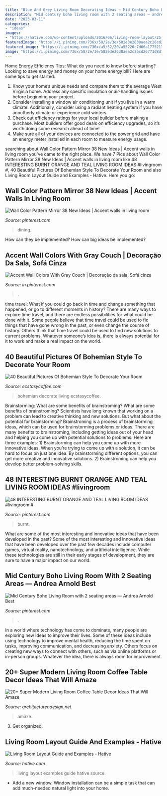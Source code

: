 ```yaml
---
title: "Blue And Grey Living Room Decorating Ideas ~ Mid Century Boho Living Room With 2 Seating Areas — Andrea Arnold Best"
description: "Mid century boho living room with 2 seating areas — andrea arnold best"
date: "2023-03-11"
categories:
- "ideas"
images:
- "https://hative.com/wp-content/uploads/2016/06/living-room-layout/25-living-room-layout-ideas.jpg"
featuredImage: "https://i.pinimg.com/736x/58/2e/3e/582e3e2638aea2c26cd26771d8d7e0db.jpg"
featured_image: "https://i.pinimg.com/736x/a5/52/20/a55220c7d66a177521711d194eff4c58.jpg"
image: "https://i.pinimg.com/736x/58/2e/3e/582e3e2638aea2c26cd26771d8d7e0db.jpg"
---
```



Home Energy Efficiency Tips: What do you need to know before starting?
Looking to save energy and money on your home energy bill? Here are some tips to get started: 
1. Know your home’s unique needs and compare them to the average West Virginia home. Address any specific insulation or air-handling issues before beginning your project. 
2. Consider installing a window air conditioning unit if you live in a warm climate. Additionally, consider using a radiant heating system if you have anoutherly climate or experience cold winters. 
3. Check out efficiency ratings for your local builder before making a purchase. Most builders offer good deals on efficiency upgrades, so it’s worth doing some research ahead of time! 
4. Make sure all of your devices are connected to the power grid and have an energy meter installed in each room to measure energy usage.

	

		
searching about Wall Color Pattern Mirror 38 New Ideas | Accent walls in living room you've came to the right place. We have 7 Pics about Wall Color Pattern Mirror 38 New Ideas | Accent walls in living room like 48 INTERESTING BURNT ORANGE AND TEAL LIVING ROOM IDEAS #livingroom #, 40 Beautiful Pictures Of Bohemian Style To Decorate Your Room and also Living Room Layout Guide and Examples - Hative. Here you go:
		
    
## Wall Color Pattern Mirror 38 New Ideas | Accent Walls In Living Room

<img loading=lazy src="https://i.pinimg.com/736x/57/ca/2c/57ca2cb3565212553740eb29bb26be2c.jpg" onerror="this.onerror=null;this.src='https://tse3.mm.bing.net/th?id=OIP.gNBrrMocY0Yn6-ncwVkpawAAAA&amp;pid=15.1';" alt="Wall Color Pattern Mirror 38 New Ideas | Accent walls in living room">

_Source: pinterest.com_

>dining. 

	

How can they be implemented?
How can big ideas be implemented?

    
## Accent Wall Colors With Gray Couch | Decoração Da Sala, Sofá Cinza

<img loading=lazy src="https://i.pinimg.com/736x/58/2e/3e/582e3e2638aea2c26cd26771d8d7e0db.jpg" onerror="this.onerror=null;this.src='https://tse4.mm.bing.net/th?id=OIP.eg46psA0yU4INvdY3Rh83gHaFj&amp;pid=15.1';" alt="Accent Wall Colors With Gray Couch | Decoração da sala, Sofá cinza">

_Source: in.pinterest.com_

>. 

	

time travel: What if you could go back in time and change something that happened, or go to different moments in history?
There are many ways to explore time travel, and there are endless possibilities for what could be done with it. Some people believe that time travel could be used to fix things that have gone wrong in the past, or even change the course of history. Others think that time travel could be used to find new solutions to current problems. Whatever someone’s idea is, there is always potential for it to work and make a real impact on the world.

    
## 40 Beautiful Pictures Of Bohemian Style To Decorate Your Room

<img loading=lazy src="https://i0.wp.com/www.ecstasycoffee.com/wp-content/uploads/2016/10/Bohemian-Living-Room-Designs-35.jpg" onerror="this.onerror=null;this.src='https://tse3.mm.bing.net/th?id=OIP.YRsEy2Wyo410chk2s7XReAHaK3&amp;pid=15.1';" alt="40 Beautiful Pictures Of Bohemian Style To Decorate Your Room">

_Source: ecstasycoffee.com_

>bohemian decorate living ecstasycoffee. 

	

Brainstorming: What are some benefits of brainstroming?
What are some benefits of brainstroming? Scientists have long known that working on a problem can lead to creative thinking and new solutions. But what about the potential for brainstorming? Brainstroming is a process of brainstorming ideas, which can be used for brainstorming problems or ideas. There are many benefits to brainstroming, including getting ideas out of your head and helping you come up with potential solutions to problems. Here are three examples: 1) Brainstorming can help you come up with more innovative ideas. When you’re trying to come up with a solution, it can be hard to focus on just one idea. By brainstorming different options, you can get more creative and innovative solutions. 2) Brainstroming can help you develop better problem-solving skills.

    
## 48 INTERESTING BURNT ORANGE AND TEAL LIVING ROOM IDEAS #livingroom #

<img loading=lazy src="https://i.pinimg.com/736x/a5/52/20/a55220c7d66a177521711d194eff4c58.jpg" onerror="this.onerror=null;this.src='https://tse1.mm.bing.net/th?id=OIP.-PfNZdYr_8RyV67DtPomMgHaJ3&amp;pid=15.1';" alt="48 INTERESTING BURNT ORANGE AND TEAL LIVING ROOM IDEAS #livingroom #">

_Source: pinterest.com_

>burnt. 

	

What are some of the most interesting and innovative ideas that have been developed in the past?
Some of the most interesting and innovative ideas that have been developed over the past few decades include computer games, virtual reality, nanotechnology, and artificial intelligence. While these technologies are still in their early stages of development, they are sure to have a major impact on our world.

    
## Mid Century Boho Living Room With 2 Seating Areas — Andrea Arnold Best

<img loading=lazy src="https://i.pinimg.com/736x/e4/cf/0d/e4cf0dccf24e99bd3d0998f05f65db8b.jpg" onerror="this.onerror=null;this.src='https://tse2.mm.bing.net/th?id=OIP.ecPOHbdhrt17dgC5BScpKgHaJ4&amp;pid=15.1';" alt="Mid Century Boho Living Room with 2 seating areas — Andrea Arnold Best">

_Source: pinterest.com_

>. 

	

In a world where technology has come to dominate, many people are exploring new ideas to improve their lives. Some of these ideas include using technology to improve mental health, reducing the time spent on tasks, improving communication, and decreasing anxiety. Others focus on creating new ways to connect with others, such as via online platforms or in-person groups. Whatever the idea, there is always room for improvement.

    
## 20+ Super Modern Living Room Coffee Table Decor Ideas That Will Amaze

<img loading=lazy src="https://cdn.architecturendesign.net/wp-content/uploads/2015/11/AD-11-nordic-living-room-decor-ideas.jpg" onerror="this.onerror=null;this.src='https://tse1.mm.bing.net/th?id=OIP.ipuf1nZzmIEnqfE9j1WXcgHaKR&amp;pid=15.1';" alt="20+ Super Modern Living Room Coffee Table Decor Ideas That Will Amaze">

_Source: architecturendesign.net_

>amaze. 

	

3. Get organized.

    
## Living Room Layout Guide And Examples - Hative

<img loading=lazy src="https://hative.com/wp-content/uploads/2016/06/living-room-layout/25-living-room-layout-ideas.jpg" onerror="this.onerror=null;this.src='https://tse2.mm.bing.net/th?id=OIP.RBkFbY6_5dLk4JZr06VYxwHaLH&amp;pid=15.1';" alt="Living Room Layout Guide and Examples - Hative">

_Source: hative.com_

>living layout examples guide hative source. 

	

- Add a new window. Window installation can be a simple task that can add much-needed natural light into your home.

